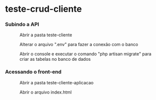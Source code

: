 # teste-crud-cliente

<h3>Subindo a API</h3>
<ul>
  <ol>Abrir a pasta teste-cliente</ol>
  <ol>Alterar o arquivo ".env" para fazer a conexão com o banco</ol>
  <ol>Abrir o console e executar o comando "php artisan migrate" para criar as tabelas no banco de dados</ol>
</ul>

<h3>Acessando o front-end</h3>
<ul>
  <ol>Abrir a pasta teste-cliente-aplicacao</ol>
  <ol>Abrir o arquivo index.html</ol>
</ul>